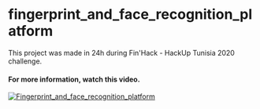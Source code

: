 # fingerprint_and_face_recognition_platform
This project was made in 24h during Fin'Hack - HackUp Tunisia 2020 challenge.

#### For more information, watch this video.
[![Fingerprint_and_face_recognition_platform](http://img.youtube.com/vi/Kf8M4TOA5cs/0.jpg)](https://www.youtube.com/watch?v=Kf8M4TOA5cs "Fingerprint and face recognition platform")
